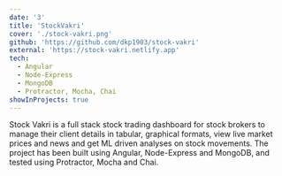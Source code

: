 ```yaml
---
date: '3'
title: 'StockVakri'
cover: './stock-vakri.png'
github: 'https://github.com/dkp1903/stock-vakri'
external: 'https://stock-vakri.netlify.app'
tech:
  - Angular
  - Node-Express
  - MongoDB
  - Protractor, Mocha, Chai
showInProjects: true
---
```


Stock Vakri is a full stack stock trading dashboard for stock brokers to manage their client details in tabular, graphical formats, view live market prices and news and get ML driven analyses on stock movements. The project has been built using Angular, Node-Express and MongoDB, and tested using Protractor, Mocha and Chai.
